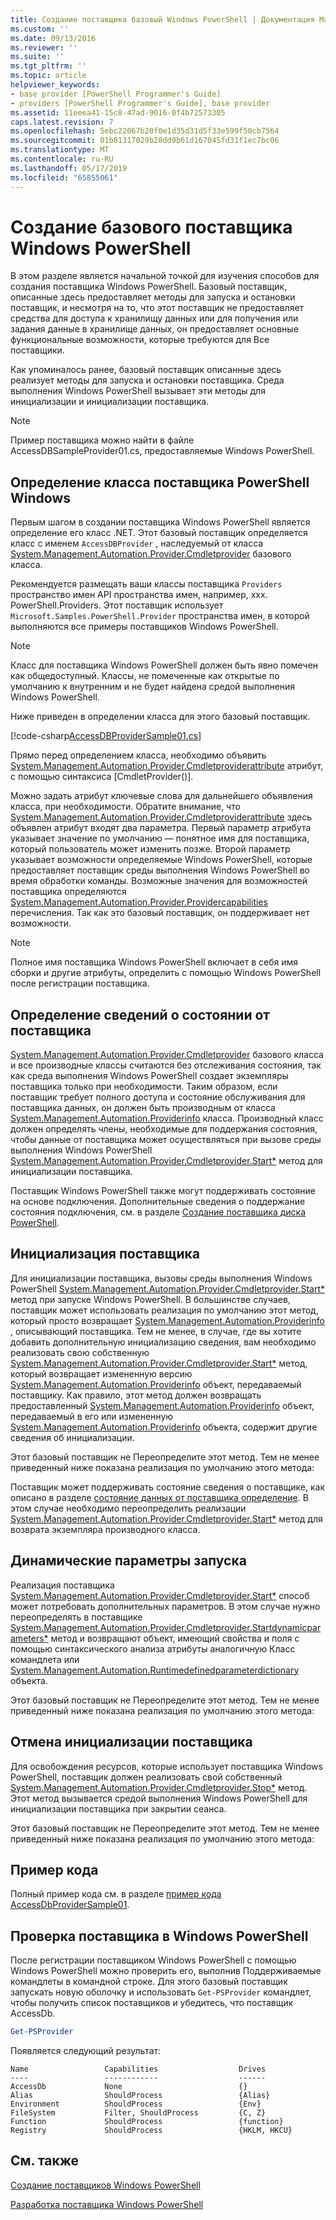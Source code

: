 ```yaml
---
title: Создание поставщика базовый Windows PowerShell | Документация Майкрософт
ms.custom: ''
ms.date: 09/13/2016
ms.reviewer: ''
ms.suite: ''
ms.tgt_pltfrm: ''
ms.topic: article
helpviewer_keywords:
- base provider [PowerShell Programmer's Guide]
- providers [PowerShell Programmer's Guide], base provider
ms.assetid: 11eeea41-15c8-47ad-9016-0f4b72573305
caps.latest.revision: 7
ms.openlocfilehash: 5ebc22067b20f0e1d35d31d5f33e599f50cb7564
ms.sourcegitcommit: 01b81317029b28dd9b61d167045fd31f1ec7bc06
ms.translationtype: MT
ms.contentlocale: ru-RU
ms.lasthandoff: 05/17/2019
ms.locfileid: "65855061"
---
```

# <a name="creating-a-basic-windows-powershell-provider"></a>Создание базового поставщика Windows PowerShell

В этом разделе является начальной точкой для изучения способов для создания поставщика Windows PowerShell. Базовый поставщик, описанные здесь предоставляет методы для запуска и остановки поставщик, и несмотря на то, что этот поставщик не предоставляет средства для доступа к хранилищу данных или для получения или задания данные в хранилище данных, он предоставляет основные функциональные возможности, которые требуются для Все поставщики.

Как упоминалось ранее, базовый поставщик описанные здесь реализует методы для запуска и остановки поставщика. Среда выполнения Windows PowerShell вызывает эти методы для инициализации и инициализации поставщика.

> [!NOTE]
> Пример поставщика можно найти в файле AccessDBSampleProvider01.cs, предоставляемые Windows PowerShell.

## <a name="defining-the-windows-powershell-provider-class"></a>Определение класса поставщика PowerShell Windows

Первым шагом в создании поставщика Windows PowerShell является определение его класс .NET. Этот базовый поставщик определяется класс с именем `AccessDBProvider` , наследуемый от класса [System.Management.Automation.Provider.Cmdletprovider](/dotnet/api/System.Management.Automation.Provider.CmdletProvider) базового класса.

Рекомендуется размещать ваши классы поставщика `Providers` пространство имен API пространства имен, например, xxx. PowerShell.Providers. Этот поставщик использует `Microsoft.Samples.PowerShell.Provider` пространства имен, в которой выполняются все примеры поставщиков Windows PowerShell.

> [!NOTE]
> Класс для поставщика Windows PowerShell должен быть явно помечен как общедоступный. Классы, не помеченные как открытые по умолчанию к внутренним и не будет найдена средой выполнения Windows PowerShell.

Ниже приведен в определении класса для этого базовый поставщик.

[!code-csharp[AccessDBProviderSample01.cs](../../powershell-sdk-samples/SDK-2.0/csharp/AccessDBProviderSample01/AccessDBProviderSample01.cs#L23-L24 "AccessDBProviderSample01.cs")]

Прямо перед определением класса, необходимо объявить [System.Management.Automation.Provider.Cmdletproviderattribute](/dotnet/api/System.Management.Automation.Provider.CmdletProviderAttribute) атрибут, с помощью синтаксиса [CmdletProvider()].

Можно задать атрибут ключевые слова для дальнейшего объявления класса, при необходимости. Обратите внимание, что [System.Management.Automation.Provider.Cmdletproviderattribute](/dotnet/api/System.Management.Automation.Provider.CmdletProviderAttribute) здесь объявлен атрибут входят два параметра. Первый параметр атрибута указывает значение по умолчанию — понятное имя для поставщика, который пользователь может изменить позже. Второй параметр указывает возможности определяемые Windows PowerShell, которые предоставляет поставщик среды выполнения Windows PowerShell во время обработки команды. Возможные значения для возможностей поставщика определяются [System.Management.Automation.Provider.Providercapabilities](/dotnet/api/System.Management.Automation.Provider.ProviderCapabilities) перечисления. Так как это базовый поставщик, он поддерживает нет возможности.

> [!NOTE]
> Полное имя поставщика Windows PowerShell включает в себя имя сборки и другие атрибуты, определить с помощью Windows PowerShell после регистрации поставщика.

## <a name="defining-provider-specific-state-information"></a>Определение сведений о состоянии от поставщика

[System.Management.Automation.Provider.Cmdletprovider](/dotnet/api/System.Management.Automation.Provider.CmdletProvider) базового класса и все производные классы считаются без отслеживания состояния, так как среда выполнения Windows PowerShell создает экземпляры поставщика только при необходимости. Таким образом, если поставщик требует полного доступа и состояние обслуживания для поставщика данных, он должен быть производным от класса [System.Management.Automation.Providerinfo](/dotnet/api/System.Management.Automation.ProviderInfo) класса. Производный класс должен определять члены, необходимые для поддержания состояния, чтобы данные от поставщика может осуществляться при вызове среды выполнения Windows PowerShell [System.Management.Automation.Provider.Cmdletprovider.Start*](/dotnet/api/System.Management.Automation.Provider.CmdletProvider.Start) метод для инициализации поставщика.

Поставщик Windows PowerShell также могут поддерживать состояние на основе подключения. Дополнительные сведения о поддержание состояния подключения, см. в разделе [Создание поставщика диска PowerShell](./creating-a-windows-powershell-drive-provider.md).

## <a name="initializing-the-provider"></a>Инициализация поставщика

Для инициализации поставщика, вызовы среды выполнения Windows PowerShell [System.Management.Automation.Provider.Cmdletprovider.Start*](/dotnet/api/System.Management.Automation.Provider.CmdletProvider.Start) метод при запуске Windows PowerShell. В большинстве случаев, поставщик может использовать реализация по умолчанию этот метод, который просто возвращает [System.Management.Automation.Providerinfo](/dotnet/api/System.Management.Automation.ProviderInfo) , описывающий поставщика. Тем не менее, в случае, где вы хотите добавить дополнительную инициализацию сведения, вам необходимо реализовать свою собственную [System.Management.Automation.Provider.Cmdletprovider.Start*](/dotnet/api/System.Management.Automation.Provider.CmdletProvider.Start) метод, который возвращает измененную версию [ System.Management.Automation.Providerinfo](/dotnet/api/System.Management.Automation.ProviderInfo) объект, передаваемый поставщику. Как правило, этот метод должен возвращать предоставленный [System.Management.Automation.Providerinfo](/dotnet/api/System.Management.Automation.ProviderInfo) объект, передаваемый в его или измененную [System.Management.Automation.Providerinfo](/dotnet/api/System.Management.Automation.ProviderInfo) объекта, содержит другие сведения об инициализации.

Этот базовый поставщик не Переопределите этот метод. Тем не менее приведенный ниже показана реализация по умолчанию этого метода:

<!-- TODO!!!: review snippet reference  [!CODE [Msh_samplesaccessdbprov01#accessdbprov01ProviderStart](Msh_samplesaccessdbprov01#accessdbprov01ProviderStart)]  -->

Поставщик может поддерживать состояние сведения о поставщике, как описано в разделе [состояние данных от поставщика определение](#defining-provider-specific-state-information). В этом случае необходимо переопределить реализации [System.Management.Automation.Provider.Cmdletprovider.Start*](/dotnet/api/System.Management.Automation.Provider.CmdletProvider.Start) метод для возврата экземпляра производного класса.

## <a name="start-dynamic-parameters"></a>Динамические параметры запуска

Реализация поставщика [System.Management.Automation.Provider.Cmdletprovider.Start*](/dotnet/api/System.Management.Automation.Provider.CmdletProvider.Start) способ может потребовать дополнительных параметров. В этом случае нужно переопределять в поставщике [System.Management.Automation.Provider.Cmdletprovider.Startdynamicparameters*](/dotnet/api/System.Management.Automation.Provider.CmdletProvider.StartDynamicParameters) метод и возвращают объект, имеющий свойства и поля с помощью синтаксического анализа атрибуты аналогичную Класс командлета или [System.Management.Automation.Runtimedefinedparameterdictionary](/dotnet/api/System.Management.Automation.RuntimeDefinedParameterDictionary) объекта.

Этот базовый поставщик не Переопределите этот метод. Тем не менее приведенный ниже показана реализация по умолчанию этого метода:

<!-- TODO!!!: review snippet reference  [!CODE [Msh_samplesaccessdbprov01#accessdbprov01ProviderDynamicParameters](Msh_samplesaccessdbprov01#accessdbprov01ProviderDynamicParameters)]  -->

## <a name="uninitializing-the-provider"></a>Отмена инициализации поставщика

Для освобождения ресурсов, которые использует поставщика Windows PowerShell, поставщик должен реализовать свой собственный [System.Management.Automation.Provider.Cmdletprovider.Stop*](/dotnet/api/System.Management.Automation.Provider.CmdletProvider.Stop) метод. Этот метод вызывается средой выполнения Windows PowerShell для инициализации поставщика при закрытии сеанса.

Этот базовый поставщик не Переопределите этот метод. Тем не менее приведенный ниже показана реализация по умолчанию этого метода:

<!-- TODO!!!: review snippet reference  [!CODE [Msh_samplesaccessdbprov01#accessdbprov01ProviderStop](Msh_samplesaccessdbprov01#accessdbprov01ProviderStop)]  -->

## <a name="code-sample"></a>Пример кода

Полный пример кода см. в разделе [пример кода AccessDbProviderSample01](./accessdbprovidersample01-code-sample.md).

## <a name="testing-the-windows-powershell-provider"></a>Проверка поставщика в Windows PowerShell

После регистрации поставщиком Windows PowerShell с помощью Windows PowerShell можно проверить его, выполнив Поддерживаемые командлеты в командной строке. Для этого базовый поставщик запускать новую оболочку и использовать `Get-PSProvider` командлет, чтобы получить список поставщиков и убедитесь, что поставщик AccessDb.

```powershell
Get-PSProvider
```

Появляется следующий результат:

```output
Name                 Capabilities                  Drives
----                 ------------                  ------
AccessDb             None                          {}
Alias                ShouldProcess                 {Alias}
Environment          ShouldProcess                 {Env}
FileSystem           Filter, ShouldProcess         {C, Z}
Function             ShouldProcess                 {function}
Registry             ShouldProcess                 {HKLM, HKCU}
```

## <a name="see-also"></a>См. также

[Создание поставщиков Windows PowerShell](./how-to-create-a-windows-powershell-provider.md)

[Разработка поставщика Windows PowerShell](./designing-your-windows-powershell-provider.md)